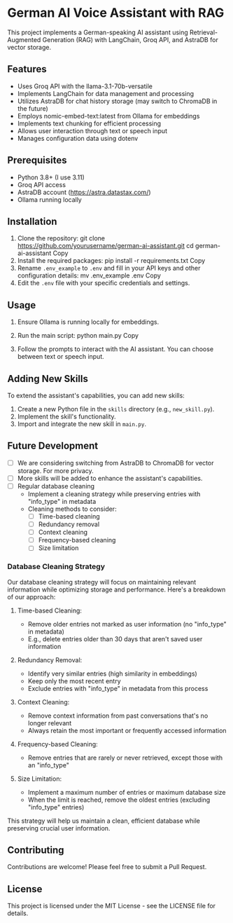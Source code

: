 # German AI Voice Assistant with RAG

This project implements a German-speaking AI assistant using Retrieval-Augmented Generation (RAG) with LangChain, Groq API, and AstraDB for vector storage.

## Features

- Uses Groq API with the llama-3.1-70b-versatile
- Implements LangChain for data management and processing
- Utilizes AstraDB for chat history storage (may switch to ChromaDB in the future)
- Employs nomic-embed-text:latest from Ollama for embeddings
- Implements text chunking for efficient processing
- Allows user interaction through text or speech input
- Manages configuration data using dotenv

## Prerequisites

- Python 3.8+ (I use 3.11)
- Groq API access
- AstraDB account (https://astra.datastax.com/)
- Ollama running locally

## Installation

1. Clone the repository:
git clone https://github.com/yourusername/german-ai-assistant.git
cd german-ai-assistant
Copy
2. Install the required packages:
pip install -r requirements.txt
Copy
3. Rename `.env_example` to `.env` and fill in your API keys and other configuration details:
mv .env_example .env
Copy
4. Edit the `.env` file with your specific credentials and settings.

## Usage

1. Ensure Ollama is running locally for embeddings.

2. Run the main script:
python main.py
Copy
3. Follow the prompts to interact with the AI assistant. You can choose between text or speech input.

## Adding New Skills

To extend the assistant's capabilities, you can add new skills:

1. Create a new Python file in the `skills` directory (e.g., `new_skill.py`).
2. Implement the skill's functionality.
3. Import and integrate the new skill in `main.py`.

## Future Development

- [ ] We are considering switching from AstraDB to ChromaDB for vector storage. For more privacy.
- [ ] More skills will be added to enhance the assistant's capabilities.
- [ ] Regular database cleaning
  - Implement a cleaning strategy while preserving entries with "info_type" in metadata
  - Cleaning methods to consider:
    - [ ] Time-based cleaning
    - [ ] Redundancy removal
    - [ ] Context cleaning
    - [ ] Frequency-based cleaning
    - [ ] Size limitation

### Database Cleaning Strategy

Our database cleaning strategy will focus on maintaining relevant information while optimizing storage and performance. Here's a breakdown of our approach:

1. Time-based Cleaning:
   - Remove older entries not marked as user information (no "info_type" in metadata)
   - E.g., delete entries older than 30 days that aren't saved user information

2. Redundancy Removal:
   - Identify very similar entries (high similarity in embeddings)
   - Keep only the most recent entry
   - Exclude entries with "info_type" in metadata from this process

3. Context Cleaning:
   - Remove context information from past conversations that's no longer relevant
   - Always retain the most important or frequently accessed information

4. Frequency-based Cleaning:
   - Remove entries that are rarely or never retrieved, except those with an "info_type"

5. Size Limitation:
   - Implement a maximum number of entries or maximum database size
   - When the limit is reached, remove the oldest entries (excluding "info_type" entries)

This strategy will help us maintain a clean, efficient database while preserving crucial user information.


## Contributing

Contributions are welcome! Please feel free to submit a Pull Request.

## License

This project is licensed under the MIT License - see the LICENSE file for details.